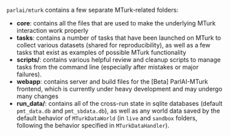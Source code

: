 `parlai/mturk` contains a few separate MTurk-related folders:

- **core**: contains all the files that are used to make the underlying MTurk interaction work properly
- **tasks**: contains a number of tasks that have been launched on MTurk to collect various datasets (shared for reproducibility), as well as a few tasks that exist as examples of possible MTurk functionality
- **scripts/**: contains various helpful review and cleanup scripts to manage tasks from the command line (especially after mistakes or major failures).
- **webapp**: contains server and build files for the [Beta] ParlAI-MTurk frontend, which is currently under heavy development and may undergo many changes
- **run_data/**: contains all of the cross-run state in sqlite databases (default `pmt_data.db` and `pmt_sbdata.db`), as well as any world data saved by the default behavior of `MTurkDataWorld` (in `live` and `sandbox` folders, following the behavior specified in `MTurkDataHandler`).
